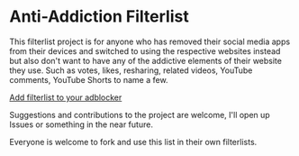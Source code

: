 # Anti-Addiction Filterlist

This filterlist project is for anyone who has removed their social media apps from their devices and switched to using the respective websites instead but also don't want to have any of the addictive elements of their website they use.
Such as votes, likes, resharing, related videos, YouTube comments, YouTube Shorts to name a few.

[Add filterlist to your adblocker](https://subscribe.adblockplus.org/?location=https://raw.githubusercontent.com/TehDomic/Anti-Addiction-filterlist/refs/heads/main/Anti-Addiction_List.txt&title=Anti-Addiction%20List)

Suggestions and contributions to the project are welcome, I'll open up Issues or something in the near future.

Everyone is welcome to fork and use this list in their own filterlists.
